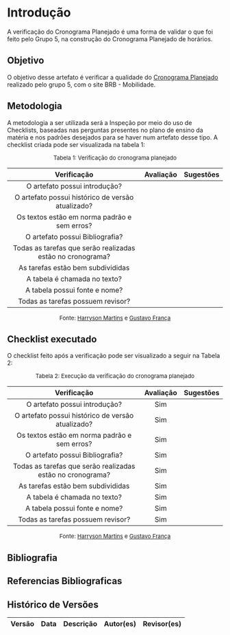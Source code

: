 # Introdução 

A verificação do Cronograma Planejado é uma forma de validar o que foi feito pelo Grupo 5, na construção do Cronograma Planejado de horários.

## Objetivo

O objetivo desse artefato é verificar a qualidade do [Cronograma Planejado](https://interacao-humano-computador.github.io/2023.2--BRB-Mobilidade/planejamentoProj/cronogramas/t/) realizado pelo grupo 5, com o site BRB - Mobilidade.

## Metodologia

A metodologia a ser utilizada será a Inspeção por meio do uso de Checklists, baseadas nas perguntas presentes no plano de ensino da matéria e nos padrões desejados para se haver num artefato desse tipo. A checklist criada pode ser visualizada na tabela 1:

<center>

<font size="2"><p style="text-align: center">Tabela 1: Verificação do cronograma planejado</p></font>

| Verificação | Avaliação | Sugestões |
|:--------:|:--------:|:--------:|
|O artefato possui introdução?|        |          |
|O artefato possui histórico de versão atualizado?|       |          |
|Os textos estão em norma padrão e sem erros?|        |          |
|O artefato possui Bibliografia?|       |          |
|Todas as tarefas que serão realizadas estão no cronograma?|   |    |
|As tarefas estão bem subdivididas|  |     |
|A tabela é chamada no texto?|      |      |
|A tabela possui fonte e nome?||   |
|Todas as tarefas possuem revisor?|   |    |

<font size="2"><p style="text-align: center">Fonte: [Harryson Martins](https://github.com/harry-cmartin) e [Gustavo França](https://github.com/gustavofbs) </p></font>

</center>

## Checklist executado

O checklist feito após a verificação pode ser visualizado a seguir na Tabela 2:

<center>

<font size="2"><p style="text-align: center">Tabela 2: Execução da verificação do cronograma planejado</p></font>

| Verificação | Avaliação | Sugestões |
|:--------:|:--------:|:--------:|
|O artefato possui introdução?|  Sim        |          |
|O artefato possui histórico de versão atualizado?|  Sim        |          |
|Os textos estão em norma padrão e sem erros?|  Sim        |          |
|O artefato possui Bibliografia?|  Sim        |          |
|Todas as tarefas que serão realizadas estão no cronograma?| Sim   |    |
|As tarefas estão bem subdivididas| Sim   |     |
|A tabela é chamada no texto?| Sim     |      |
|A tabela possui fonte e nome?| Sim  ||
|Todas as tarefas possuem revisor?|   Sim   ||

<font size="2"><p style="text-align: center">Fonte: [Harryson Martins](https://github.com/harry-cmartin) e [Gustavo França](https://github.com/gustavofbs) </p></font>

</center>



## Bibliografia 

## Referencias Bibliograficas

## Histórico de Versões

| Versão | Data | Descrição | Autor(es) | Revisor(es) |
| ------ | ---- | --------- | --------- | ----------- |
